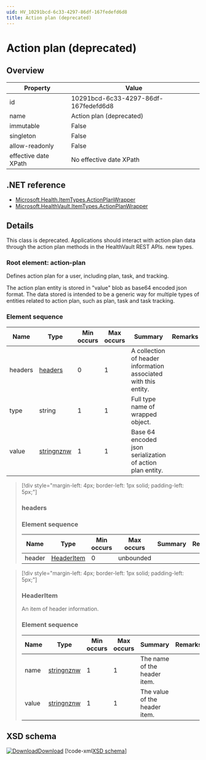 ```yaml
---
uid: HV_10291bcd-6c33-4297-86df-167fedefd6d8
title: Action plan (deprecated)
---
```


# Action plan (deprecated)

## Overview

Property|Value
---|---
id|10291bcd-6c33-4297-86df-167fedefd6d8
name|Action plan (deprecated)
immutable|False
singleton|False
allow-readonly|False
effective date XPath|No effective date XPath

## .NET reference
- [Microsoft.Health.ItemTypes.ActionPlanWrapper](https://docs.microsoft.com/dotnet/api/microsoft.health.itemtypes.actionplanwrapper)
- [Microsoft.HealthVault.ItemTypes.ActionPlanWrapper](https://docs.microsoft.com/dotnet/api/microsoft.healthvault.itemtypes.actionplanwrapper)

## Details
This class is deprecated. Applications should interact with action plan data through the action plan methods in the HealthVault REST APIs. new types.

<a name='action-plan'></a>

### Root element: action-plan

Defines action plan for a user, including plan, task, and tracking.

The action plan entity is stored in "value" blob as base64 encoded json format. The data stored is intended to be a generic way for multiple types of entities related to action plan, such as plan, task and task tracking.

### Element sequence

Name|Type|Min occurs|Max occurs|Summary|Remarks
---|---|---|---|---|---
headers|[headers](#headers)|0|1|A collection of header information associated with this entity.|
type|string|1|1|Full type name of wrapped object.|
value|[stringnznw](xref:HV_3e730686-781f-4616-aa0d-817bba8eb141#stringnznw)|1|1|Base 64 encoded json serialization of action plan entity.|

>[!div style="margin-left: 4px; border-left: 1px solid; padding-left: 5px;"]
>
> <a name='headers'></a>
>
> ### headers
>
> ### Element sequence
>
> Name|Type|Min occurs|Max occurs|Summary|Remarks
> ---|---|---|---|---|---
> header|[HeaderItem](#HeaderItem)|0|unbounded||
>
>

>[!div style="margin-left: 4px; border-left: 1px solid; padding-left: 5px;"]
>
> <a name='HeaderItem'></a>
>
> ### HeaderItem
>
> An item of header information.
>
> ### Element sequence
>
> Name|Type|Min occurs|Max occurs|Summary|Remarks
> ---|---|---|---|---|---
> name|[stringnznw](xref:HV_3e730686-781f-4616-aa0d-817bba8eb141#stringnznw)|1|1|The name of the header item.|
> value|[stringnznw](xref:HV_3e730686-781f-4616-aa0d-817bba8eb141#stringnznw)|1|1|The value of the header item.|
>
>

## XSD schema
[![Download](/healthvault/images/download.png)Download](../xsd/action-plan.xsd)
[!code-xml[XSD schema](../xsd/action-plan.xsd)]
